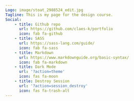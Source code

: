 ```yaml
---
Logo: image/stoat_2988524_edit.jpg
Tagline: This is my page for the design course.
Social:
    - title: Github repo
      url: https://github.com/claes-k/portfolio
      icon: fab fa-github
    - title: SASS
      url: https://sass-lang.com/guide/
      icon: fab fa-sass
    - title: Markdown
      url: https://www.markdownguide.org/basic-syntax/
      icon: fab fa-markdown
    - title: Dark Mode
      url: '?action=theme'
      icon: fas fa-moon
    - title: Destroy Session
      url: '?action=session_destroy'
      icon: fas fa-trash-alt
---
```

